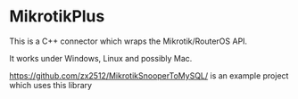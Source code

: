 # MikrotikPlus
This is a C++ connector which wraps the Mikrotik/RouterOS API.

It works under Windows, Linux and possibly Mac.

https://github.com/zx2512/MikrotikSnooperToMySQL/ is an example project which uses this library
